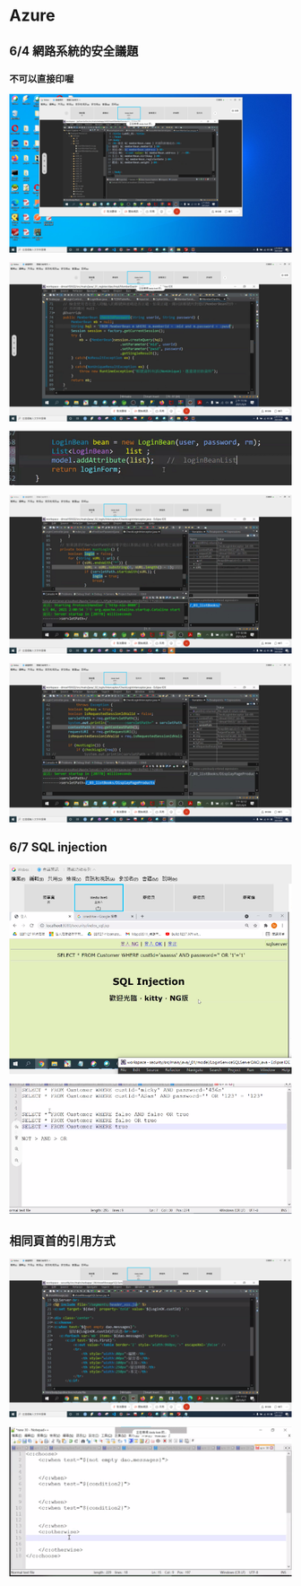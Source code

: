 # Azure

## 6/4 網路系統的安全議題

### 不可以直接印喔

![](.gitbook/assets/image%20%28220%29.png)

![](.gitbook/assets/image%20%28218%29.png)

![](.gitbook/assets/image%20%28219%29.png)

![](.gitbook/assets/image%20%28221%29.png)

![](.gitbook/assets/image%20%28217%29.png)

## 6/7 SQL injection

![](.gitbook/assets/image%20%28224%29.png)

![](.gitbook/assets/image%20%28222%29.png)

## 相同頁首的引用方式

![](.gitbook/assets/image%20%28223%29.png)

![](.gitbook/assets/image%20%28225%29.png)

